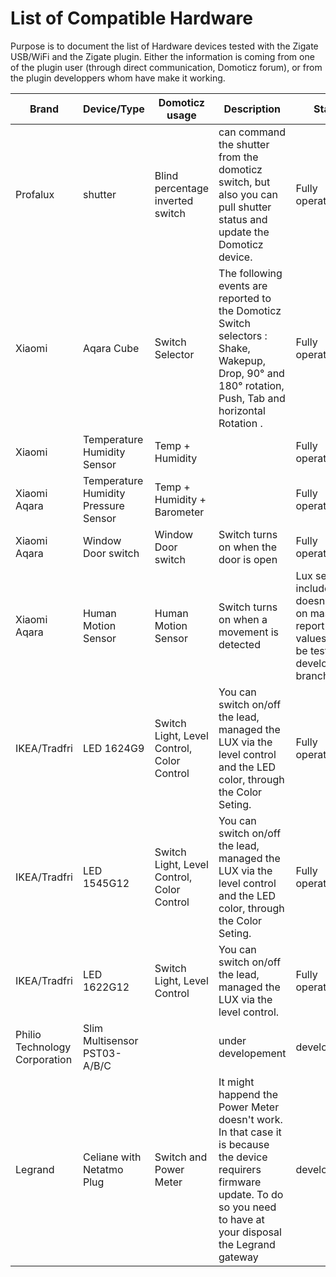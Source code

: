 # List of Compatible Hardware
Purpose is to document the list of Hardware devices tested with the Zigate USB/WiFi and the Zigate plugin.
Either the information is coming from one of the plugin user (through direct communication, Domoticz forum), or from the plugin developpers whom have make it working.


| Brand | Device/Type | Domoticz usage | Description | Status | Plugin Version |
| ----- | ----------- | -------------- | ----------- | ------ | -------------- |
| Profalux | shutter | Blind percentage inverted switch | can command the shutter from the domoticz switch, but also you can pull shutter status and update the Domoticz device. | Fully operationnal | master > 2.3.5 | 
| Xiaomi | Aqara Cube | Switch Selector | The following events are reported to the Domoticz Switch selectors : Shake, Wakepup, Drop, 90° and 180° rotation, Push, Tab and horizontal Rotation . | Fully operationnal | developement |
| Xiaomi | Temperature Humidity Sensor | Temp + Humidity | | Fully operationnal | master |
| Xiaomi Aqara | Temperature Humidity Pressure Sensor | Temp + Humidity + Barometer | | Fully operationnal | master |
| Xiaomi Aqara | Window Door switch | Window Door switch | Switch turns on when the door is open | Fully operationnal | master |
| Xiaomi Aqara | Human Motion Sensor | Human Motion Sensor | Switch turns on when a movement is detected | Lux sensor included doesn't work on master - report false values - To be tested in developement branch | master |
| IKEA/Tradfri | LED 1624G9  | Switch Light, Level Control, Color Control | You can switch on/off the lead, managed the LUX via the level control and the LED color, through the Color Seting. | Fully operationnal | developement |
| IKEA/Tradfri | LED 1545G12  | Switch Light, Level Control, Color Control | You can switch on/off the lead, managed the LUX via the level control and the LED color, through the Color Seting. | Fully operationnal | developement |
| IKEA/Tradfri | LED 1622G12 | Switch Light, Level Control | You can switch on/off the lead, managed the LUX via the level control. | Fully operationnal | master > 2.3.5 |
| Philio Technology Corporation | Slim Multisensor PST03-A/B/C |  | under developement | developement |
| Legrand | Celiane with Netatmo Plug | Switch and Power Meter | It might happend the Power Meter doesn't work. In that case it is because the device requirers firmware update. To do so you need to have at your disposal the Legrand gateway | developement |
